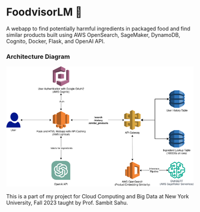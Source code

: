 # FoodvisorLM 🍎
A webapp to find potentially harmful ingredients in packaged food and find similar products built using AWS OpenSearch, SageMaker, DynamoDB, Cognito, Docker, Flask, and OpenAI API.

### Architecture Diagram
![Architecture diagram of this project comprising various AWS services](/assets/foodvisorLM_arch.png)

This is a part of my project for Cloud Computing and Big Data at New York University, Fall 2023 taught by Prof. Sambit Sahu.
